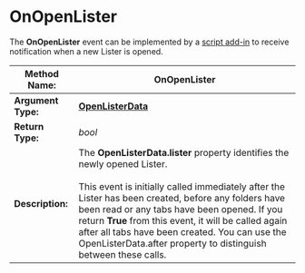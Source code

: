 # OnOpenLister

The **OnOpenLister** event can be implemented by a [script add-in](/Manual/scripting/script_add-ins/RAEDME.md) to receive notification when a new Lister is opened.

| **Method Name:** | OnOpenLister |
| --- | --- |
| **Argument Type:** | **[OpenListerData](../scripting_objects/openlisterdata.md)** |
| **Return Type:** | *bool* |
| **Description:** | The **OpenListerData.lister** property identifies the newly opened Lister.<br /><br />This event is initially called immediately after the Lister has been created, before any folders have been read or any tabs have been opened. If you return **True** from this event, it will be called again after all tabs have been created. You can use the OpenListerData.after property to distinguish between these calls. |

